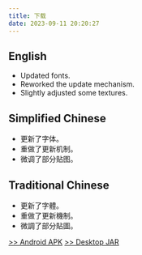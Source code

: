 ```yaml
---
title: 下载
date: 2023-09-11 20:20:27
---
```


<!-- VERSION_NAME: v0.2.0-ALPHA -->
<!-- VERSION_CODE: 110 -->

## English

<!-- DESC_BEGIN -->

- Updated fonts.
- Reworked the update mechanism.
- Slightly adjusted some textures.

<!-- DESC_END -->

## Simplified Chinese

<!-- DESC_BEGIN_ZH -->

- 更新了字体。
- 重做了更新机制。
- 微调了部分贴图。

<!-- DESC_END_ZH -->

## Traditional Chinese

<!-- DESC_BEGIN_TC -->

- 更新了字體。
- 重做了更新機制。
- 微調了部分貼圖。

<!-- DESC_END_TC -->

[>> Android APK](/releases/carbonizedpd-0.2.0-alpha-android.apk)
[>> Desktop JAR](/releases/carbonizedpd-0.2.0-alpha-desktop.jar)
